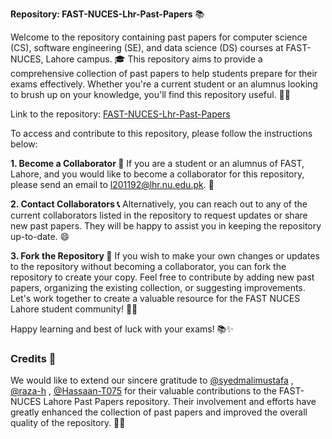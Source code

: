  **Repository: FAST-NUCES-Lhr-Past-Papers** 📚

Welcome to the repository containing past papers for computer science (CS), software engineering (SE), and data science (DS) courses at FAST-NUCES, Lahore campus. 🎓 This repository aims to provide a comprehensive collection of past papers to help students prepare for their exams effectively. Whether you're a current student or an alumnus looking to brush up on your knowledge, you'll find this repository useful. 📖🚀

Link to the repository: [FAST-NUCES-Lhr-Past-Papers](https://github.com/saleha-muzammil/FAST-NUCES-Lhr-Past-Papers)

To access and contribute to this repository, please follow the instructions below: 

**1. Become a Collaborator 🤝**
If you are a student or an alumnus of FAST, Lahore, and you would like to become a collaborator for this repository, please send an email to l201192@lhr.nu.edu.pk. 📧

**2. Contact Collaborators 📞**
Alternatively, you can reach out to any of the current collaborators listed in the repository to request updates or share new past papers. They will be happy to assist you in keeping the repository up-to-date. 😄

**3. Fork the Repository 🍴**
If you wish to make your own changes or updates to the repository without becoming a collaborator, you can fork the repository to create your copy. Feel free to contribute by adding new past papers, organizing the existing collection, or suggesting improvements. Let's work together to create a valuable resource for the FAST NUCES Lahore student community! 💪🌟

Happy learning and best of luck with your exams! 📚✨

### Credits 🙌

We would like to extend our sincere gratitude to [@syedmalimustafa](https://github.com/syedmalimustafa) , [@raza-h](https://github.com/raza-h) , [@Hassaan-T075](https://github.com/Hassaan-T075) for their valuable contributions to the FAST-NUCES Lahore Past Papers repository.  Their involvement and efforts have greatly enhanced the collection of past papers and improved the overall quality of the repository. 👏👏
